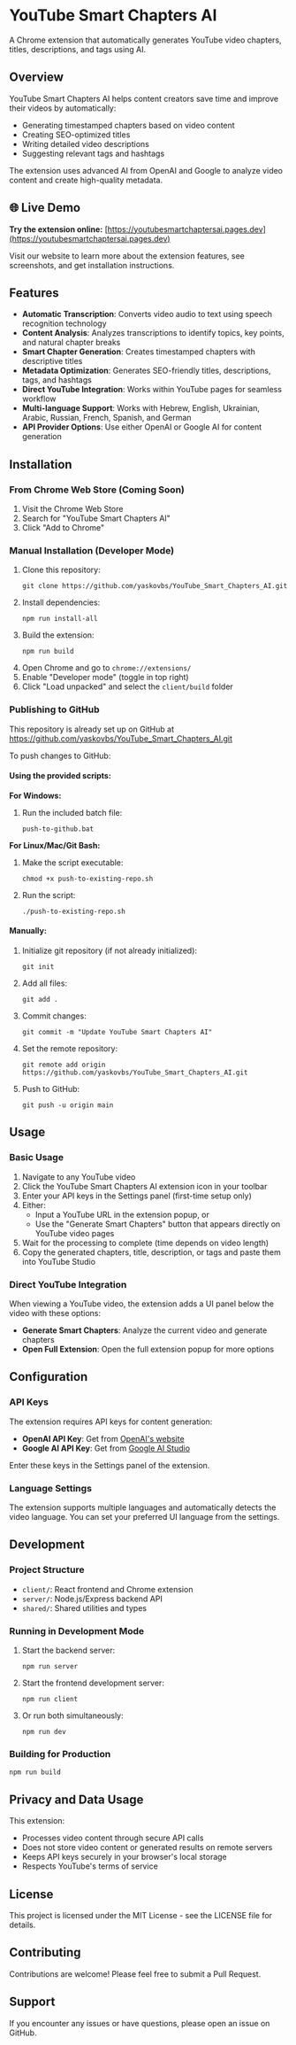# YouTube Smart Chapters AI

A Chrome extension that automatically generates YouTube video chapters, titles, descriptions, and tags using AI.

## Overview

YouTube Smart Chapters AI helps content creators save time and improve their videos by automatically:

- Generating timestamped chapters based on video content
- Creating SEO-optimized titles
- Writing detailed video descriptions
- Suggesting relevant tags and hashtags

The extension uses advanced AI from OpenAI and Google to analyze video content and create high-quality metadata.

## 🌐 Live Demo

**Try the extension online:** [https://youtubesmartchaptersai.pages.dev](https://youtubesmartchaptersai.pages.dev)

Visit our website to learn more about the extension features, see screenshots, and get installation instructions.

## Features

- **Automatic Transcription**: Converts video audio to text using speech recognition technology
- **Content Analysis**: Analyzes transcriptions to identify topics, key points, and natural chapter breaks
- **Smart Chapter Generation**: Creates timestamped chapters with descriptive titles
- **Metadata Optimization**: Generates SEO-friendly titles, descriptions, tags, and hashtags
- **Direct YouTube Integration**: Works within YouTube pages for seamless workflow
- **Multi-language Support**: Works with Hebrew, English, Ukrainian, Arabic, Russian, French, Spanish, and German
- **API Provider Options**: Use either OpenAI or Google AI for content generation

## Installation

### From Chrome Web Store (Coming Soon)
1. Visit the Chrome Web Store
2. Search for "YouTube Smart Chapters AI"
3. Click "Add to Chrome"

### Manual Installation (Developer Mode)
1. Clone this repository:
   ```
   git clone https://github.com/yaskovbs/YouTube_Smart_Chapters_AI.git
   ```
2. Install dependencies:
   ```
   npm run install-all
   ```
3. Build the extension:
   ```
   npm run build
   ```
4. Open Chrome and go to `chrome://extensions/`
5. Enable "Developer mode" (toggle in top right)
6. Click "Load unpacked" and select the `client/build` folder

### Publishing to GitHub

This repository is already set up on GitHub at https://github.com/yaskovbs/YouTube_Smart_Chapters_AI.git

To push changes to GitHub:

#### Using the provided scripts:

**For Windows:**
1. Run the included batch file:
   ```
   push-to-github.bat
   ```

**For Linux/Mac/Git Bash:**
1. Make the script executable:
   ```
   chmod +x push-to-existing-repo.sh
   ```
2. Run the script:
   ```
   ./push-to-existing-repo.sh
   ```

#### Manually:

1. Initialize git repository (if not already initialized):
   ```
   git init
   ```
2. Add all files:
   ```
   git add .
   ```
3. Commit changes:
   ```
   git commit -m "Update YouTube Smart Chapters AI"
   ```
4. Set the remote repository:
   ```
   git remote add origin https://github.com/yaskovbs/YouTube_Smart_Chapters_AI.git
   ```
5. Push to GitHub:
   ```
   git push -u origin main
   ```

## Usage

### Basic Usage
1. Navigate to any YouTube video
2. Click the YouTube Smart Chapters AI extension icon in your toolbar
3. Enter your API keys in the Settings panel (first-time setup only)
4. Either:
   - Input a YouTube URL in the extension popup, or
   - Use the "Generate Smart Chapters" button that appears directly on YouTube video pages
5. Wait for the processing to complete (time depends on video length)
6. Copy the generated chapters, title, description, or tags and paste them into YouTube Studio

### Direct YouTube Integration
When viewing a YouTube video, the extension adds a UI panel below the video with these options:
- **Generate Smart Chapters**: Analyze the current video and generate chapters
- **Open Full Extension**: Open the full extension popup for more options

## Configuration

### API Keys
The extension requires API keys for content generation:
- **OpenAI API Key**: Get from [OpenAI's website](https://platform.openai.com/account/api-keys)
- **Google AI API Key**: Get from [Google AI Studio](https://ai.google.dev/)

Enter these keys in the Settings panel of the extension.

### Language Settings
The extension supports multiple languages and automatically detects the video language. You can set your preferred UI language from the settings.

## Development

### Project Structure
- `client/`: React frontend and Chrome extension
- `server/`: Node.js/Express backend API
- `shared/`: Shared utilities and types

### Running in Development Mode
1. Start the backend server:
   ```
   npm run server
   ```
2. Start the frontend development server:
   ```
   npm run client
   ```
3. Or run both simultaneously:
   ```
   npm run dev
   ```

### Building for Production
```
npm run build
```

## Privacy and Data Usage

This extension:
- Processes video content through secure API calls
- Does not store video content or generated results on remote servers
- Keeps API keys securely in your browser's local storage
- Respects YouTube's terms of service

## License

This project is licensed under the MIT License - see the LICENSE file for details.

## Contributing

Contributions are welcome! Please feel free to submit a Pull Request.

## Support

If you encounter any issues or have questions, please open an issue on GitHub.
